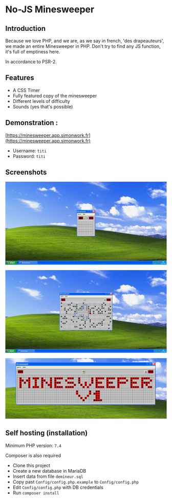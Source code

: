 # No-JS Minesweeper

## Introduction

Because we love PHP, and we are, as we say in french, 'des drapeauteurs', we made an entire Minesweeper in PHP.
Don't try to find any JS function, it's full of emptiness here.

In accordance to PSR-2.

## Features

- A CSS Timer
- Fully featured copy of the minesweeper
- Different levels of difficulty
- Sounds (yes that's possible)

## Demonstration :

[https://minesweeper.app.simonwork.fr](https://minesweeper.app.simonwork.fr)

- Username: `titi`
- Password: `titi`

## Screenshots

![Main game](media/s1.jpg)

![Lost game in expert mode](media/s2.jpg)

![Credits](media/s3.png)


## Self hosting (installation)

Minimum PHP version: `7.4`

Composer is also required

- Clone this project
- Create a new database in MariaDB
- Insert data from file `demineur.sql`
- Copy past `Config/config.php.example` to `Config/config.php`
- Edit `Config/config.php` with DB credentials
- Run `composer install`
